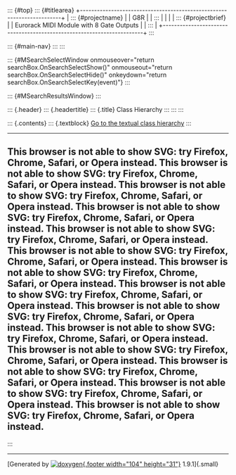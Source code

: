 ::: {#top}
::: {#titlearea}
+-----------------------------------------------------------------------+
| ::: {#projectname}                                                    |
| G8R                                                                   |
| :::                                                                   |
|                                                                       |
| ::: {#projectbrief}                                                   |
| Eurorack MIDI Module with 8 Gate Outputs                              |
| :::                                                                   |
+-----------------------------------------------------------------------+
:::

::: {#main-nav}
:::
:::

::: {#MSearchSelectWindow onmouseover="return searchBox.OnSearchSelectShow()" onmouseout="return searchBox.OnSearchSelectHide()" onkeydown="return searchBox.OnSearchSelectKey(event)"}
:::

::: {#MSearchResultsWindow}
:::

::: {.header}
::: {.headertitle}
::: {.title}
Class Hierarchy
:::
:::
:::

::: {.contents}
::: {.textblock}
[Go to the textual class hierarchy](hierarchy.html)
:::

  ------------------------------------------------------------------------------------------
  **This browser is not able to show SVG: try Firefox, Chrome, Safari, or Opera instead.**
  **This browser is not able to show SVG: try Firefox, Chrome, Safari, or Opera instead.**
  **This browser is not able to show SVG: try Firefox, Chrome, Safari, or Opera instead.**
  **This browser is not able to show SVG: try Firefox, Chrome, Safari, or Opera instead.**
  **This browser is not able to show SVG: try Firefox, Chrome, Safari, or Opera instead.**
  **This browser is not able to show SVG: try Firefox, Chrome, Safari, or Opera instead.**
  **This browser is not able to show SVG: try Firefox, Chrome, Safari, or Opera instead.**
  **This browser is not able to show SVG: try Firefox, Chrome, Safari, or Opera instead.**
  **This browser is not able to show SVG: try Firefox, Chrome, Safari, or Opera instead.**
  **This browser is not able to show SVG: try Firefox, Chrome, Safari, or Opera instead.**
  **This browser is not able to show SVG: try Firefox, Chrome, Safari, or Opera instead.**
  **This browser is not able to show SVG: try Firefox, Chrome, Safari, or Opera instead.**
  **This browser is not able to show SVG: try Firefox, Chrome, Safari, or Opera instead.**
  **This browser is not able to show SVG: try Firefox, Chrome, Safari, or Opera instead.**
  ------------------------------------------------------------------------------------------
:::

------------------------------------------------------------------------

[Generated by [![doxygen](doxygen.svg){.footer width="104"
height="31"}](https://www.doxygen.org/index.html) 1.9.1]{.small}
